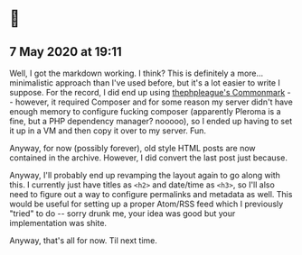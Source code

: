 # :thinking:

## 7 May 2020 at 19:11

Well, I got the markdown working. I think? This is definitely a more... minimalistic approach than I've used before, but it's a lot easier to write I suppose. For the record, I did end up using [thephpleague's Commonmark](https://github.com/thephpleague/commonmark) -- however, it required Composer and for some reason my server didn't have enough memory to configure fucking composer (apparently Pleroma is a fine, but a PHP dependency manager? nooooo), so I ended up having to set it up in a VM and then copy it over to my server. Fun.

Anyway, for now (possibly forever), old style HTML posts are now contained in the archive. However, I did convert the last post just because.

Anyway, I'll probably end up revamping the layout again to go along with this. I currently just have titles as `<h2>` and date/time as `<h3>`, so I'll also need to figure out a way to configure permalinks and metadata as well. This would be useful for setting up a proper Atom/RSS feed which I previously "tried" to do -- sorry drunk me, your idea was good but your implementation was shite.

Anyway, that's all for now. Til next time.